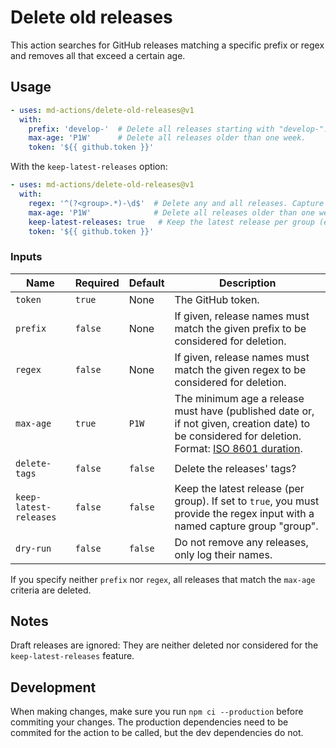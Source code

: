 # Delete old releases

This action searches for GitHub releases matching a specific prefix or regex and removes all that exceed a certain age.

## Usage

```yaml
- uses: md-actions/delete-old-releases@v1
  with:
    prefix: 'develop-'  # Delete all releases starting with "develop-".
    max-age: 'P1W'      # Delete all releases older than one week.
    token: '${{ github.token }}'
```

With the `keep-latest-releases` option:
```yaml
- uses: md-actions/delete-old-releases@v1
  with:
    regex: '^(?<group>.*)-\d$'  # Delete any and all releases. Capture part of the release name for the keep-latest-releases option.
    max-age: 'P1W'              # Delete all releases older than one week.
    keep-latest-releases: true   # Keep the latest release per group (e.g. develop-1, develop-2, etc.).
    token: '${{ github.token }}'
```

### Inputs

| Name                   | Required | Default | Description                                                                                                                                                                                                                                                  |
|------------------------|----------|---------|--------------------------------------------------------------------------------------------------------------------------------------------------------------------------------------------------------------------------------------------------------------|
| `token`                | `true`   | None    | The GitHub token.                                                                                                                                                                                                                                            |
| `prefix`               | `false`  | None    | If given, release names must match the given prefix to be considered for deletion.                                                                                                                                                                           |
| `regex`                | `false`  | None    | If given, release names must match the given regex to be considered for deletion.                                                                                                                                                                            |
| `max-age`              | `true`   | `P1W`   | The minimum age a release must have (published date or, if not given, creation date) to be considered for deletion. Format: [ISO 8601 duration](https://www.digi.com/resources/documentation/digidocs/90001437-13/reference/r_iso_8601_duration_format.htm). |
| `delete-tags`          | `false`  | `false` | Delete the releases' tags?                                                                                                                                                                                                                                   |
| `keep-latest-releases` | `false`  | `false` | Keep the latest release (per group). If set to `true`, you must provide the regex input with a named capture group "group".                                                                                                                                  |
| `dry-run`              | `false`  | `false` | Do not remove any releases, only log their names.                                                                                                                                                                                                            |

If you specify neither `prefix` nor `regex`, all releases that match the `max-age` criteria are deleted.

## Notes
Draft releases are ignored: They are neither deleted nor considered for the `keep-latest-releases` feature.

## Development

When making changes, make sure you run `npm ci --production` before commiting your changes. The production dependencies need to be commited for the action to be called, but the dev dependencies do not.
